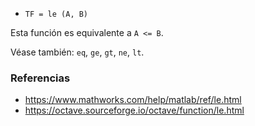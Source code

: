 - `TF = le (A, B)`

Esta función es equivalente a `A <= B`.

Véase también: `eq`, `ge`, `gt`, `ne`, `lt`.

### Referencias

- https://www.mathworks.com/help/matlab/ref/le.html
- https://octave.sourceforge.io/octave/function/le.html
